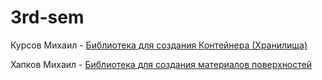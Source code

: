 # 3rd-sem
Курсов Михаил - [Библиотека для создания Контейнера (Хранилища)](https://github.com/Blueredgray/misis2023f-22-02-kursov-m-a)

Хапков Михаил - [Библиотека для создания материалов поверхностей](https://github.com/L4dno/misis2023f-22-2-khapkov-m-e)
